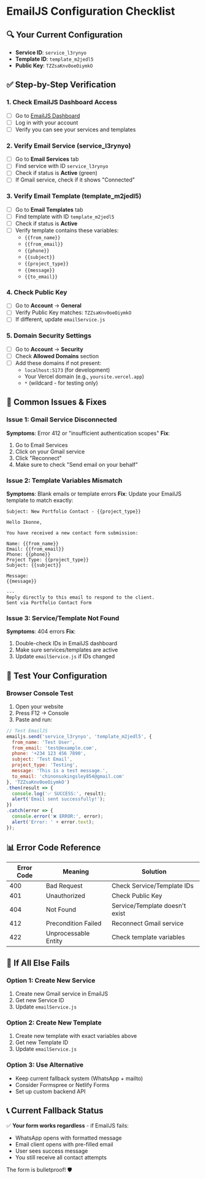 # EmailJS Configuration Checklist

## 🔍 Your Current Configuration
- **Service ID**: `service_l3rynyo`
- **Template ID**: `template_m2jedl5`  
- **Public Key**: `TZZsaKnv0oeOiymkO`

## ✅ Step-by-Step Verification

### 1. Check EmailJS Dashboard Access
- [ ] Go to [EmailJS Dashboard](https://dashboard.emailjs.com/)
- [ ] Log in with your account
- [ ] Verify you can see your services and templates

### 2. Verify Email Service (service_l3rynyo)
- [ ] Go to **Email Services** tab
- [ ] Find service with ID `service_l3rynyo`
- [ ] Check if status is **Active** (green)
- [ ] If Gmail service, check if it shows "Connected"

### 3. Verify Email Template (template_m2jedl5)
- [ ] Go to **Email Templates** tab
- [ ] Find template with ID `template_m2jedl5`
- [ ] Check if status is **Active**
- [ ] Verify template contains these variables:
  - `{{from_name}}`
  - `{{from_email}}`
  - `{{phone}}`
  - `{{subject}}`
  - `{{project_type}}`
  - `{{message}}`
  - `{{to_email}}`

### 4. Check Public Key
- [ ] Go to **Account** → **General**
- [ ] Verify Public Key matches: `TZZsaKnv0oeOiymkO`
- [ ] If different, update `emailService.js`

### 5. Domain Security Settings
- [ ] Go to **Account** → **Security**
- [ ] Check **Allowed Domains** section
- [ ] Add these domains if not present:
  - `localhost:5173` (for development)
  - Your Vercel domain (e.g., `yoursite.vercel.app`)
  - `*` (wildcard - for testing only)

## 🔧 Common Issues & Fixes

### Issue 1: Gmail Service Disconnected
**Symptoms**: Error 412 or "insufficient authentication scopes"
**Fix**:
1. Go to Email Services
2. Click on your Gmail service
3. Click "Reconnect"
4. Make sure to check "Send email on your behalf"

### Issue 2: Template Variables Mismatch
**Symptoms**: Blank emails or template errors
**Fix**: Update your EmailJS template to match exactly:

```
Subject: New Portfolio Contact - {{project_type}}

Hello Ikonne,

You have received a new contact form submission:

Name: {{from_name}}
Email: {{from_email}}
Phone: {{phone}}
Project Type: {{project_type}}
Subject: {{subject}}

Message:
{{message}}

---
Reply directly to this email to respond to the client.
Sent via Portfolio Contact Form
```

### Issue 3: Service/Template Not Found
**Symptoms**: 404 errors
**Fix**:
1. Double-check IDs in EmailJS dashboard
2. Make sure services/templates are active
3. Update `emailService.js` if IDs changed

## 🧪 Test Your Configuration

### Browser Console Test
1. Open your website
2. Press F12 → Console
3. Paste and run:

```javascript
// Test EmailJS
emailjs.send('service_l3rynyo', 'template_m2jedl5', {
  from_name: 'Test User',
  from_email: 'test@example.com',
  phone: '+234 123 456 7890',
  subject: 'Test Email',
  project_type: 'Testing',
  message: 'This is a test message.',
  to_email: 'chinonsokingsley854@gmail.com'
}, 'TZZsaKnv0oeOiymkO')
.then(result => {
  console.log('✅ SUCCESS:', result);
  alert('Email sent successfully!');
})
.catch(error => {
  console.error('❌ ERROR:', error);
  alert('Error: ' + error.text);
});
```

## 📊 Error Code Reference

| Error Code | Meaning | Solution |
|------------|---------|----------|
| 400 | Bad Request | Check Service/Template IDs |
| 401 | Unauthorized | Check Public Key |
| 404 | Not Found | Service/Template doesn't exist |
| 412 | Precondition Failed | Reconnect Gmail service |
| 422 | Unprocessable Entity | Check template variables |

## 🚀 If All Else Fails

### Option 1: Create New Service
1. Create new Gmail service in EmailJS
2. Get new Service ID
3. Update `emailService.js`

### Option 2: Create New Template
1. Create new template with exact variables above
2. Get new Template ID
3. Update `emailService.js`

### Option 3: Use Alternative
- Keep current fallback system (WhatsApp + mailto)
- Consider Formspree or Netlify Forms
- Set up custom backend API

## 📞 Current Fallback Status
✅ **Your form works regardless** - if EmailJS fails:
- WhatsApp opens with formatted message
- Email client opens with pre-filled email
- User sees success message
- You still receive all contact attempts

The form is bulletproof! 🛡️